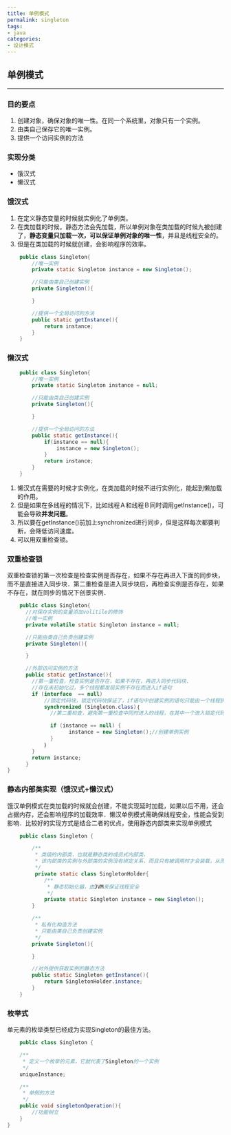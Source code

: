 ```yaml
---
title: 单例模式
permalink: singleton
tags: 
- java
categories: 
- 设计模式
---
```


## 单例模式

-------------------------------------------------------

### 目的要点

1. 创建对象，确保对象的唯一性。在同一个系统里，对象只有一个实例。
2. 由类自己保存它的唯一实例。
3. 提供一个访问实例的方法

### 实现分类

- 饿汉式
- 懒汉式

### 饿汉式

1. 在定义静态变量的时候就实例化了单例类。
2. 在类加载的时候，静态方法会先加载，所以单例对象在类加载的时候九被创建了，**静态变量只加载一次，可以保证单例对象的唯一性**，并且是线程安全的。
3. 但是在类加载的时候就创建，会影响程序的效率。

```java
	public class Singleton{
		//唯一实例
		private static Singleton instance = new Singleton();

		//只能由类自己创建实例
		private Singleton(){

		}

		//提供一个全局访问的方法
		public static getInstance(){
			return instance;
		}
	}
```

### 懒汉式

```java
	public class Singleton{
		//唯一实例
		private static Singleton instance = null;

		//只能由类自己创建实例
		private Singleton(){

		}

		//提供一个全局访问的方法
		public static getInstance(){
			if(instance == null){
				instance = new Singleton();
			}
			return instance;
		}
	}
```

1. 懒汉式在需要的时候才实例化，在类加载的时候不进行实例化，能起到懒加载的作用。
2. 但是如果在多线程的情况下，比如线程Ａ和线程Ｂ同时调用getInstance()，可能会导致**并发问题**。
3. 所以要在getInstance()前加上synchronized进行同步，但是这样每次都要判断，会降低访问速度。
4. 可以用双重检查锁。  

### 双重检查锁

双重检查锁的第一次检查是检查实例是否存在，如果不存在再进入下面的同步块，而不是直接进入同步块．第二重检查是进入同步块后，再检查实例是否存在，如果不存在，就在同步的情况下创景实例．

```java
	public class Singleton{
	  //对保存实例的变量添加volitile的修饰
	  //唯一实例
	  private volatile static Singleton instance = null;

	  //只能由类自己负责创建实例
	  private Singleton(){

	  }

	  //外部访问实例的方法
	  public static getInstance(){
	    //第一重检查，检查实例是否存在，如果不存在，再进入同步代码块.
	    //存在未初始化过，多个线程都发现实例不存在而进入if语句
	    if (interface  == null)
	        //锁定代码块，锁定代码块保证了，if语句中创建实例的语句只能由一个线程执行
	        synchronized (Singleton.class)｛
	          //第二重检查，避免第一重检查中同时进入的线程，在其中一个进入锁定代码块创建单例而退出时，其他依然会进入锁定代码块创建实例的情况

	          if (instance == null) {
	                instance = new Singleton();//创建单例实例
	          }
	        ｝
	    }
	    return instance;
	  }    
}
```

### 静态内部类实现（饿汉式+懒汉式）

饿汉单例模式在类加载的时候就会创建，不能实现延时加载，如果以后不用，还会占据内存，还会影响程序的加载效率．懒汉单例模式需确保线程安全，性能会受到影响．比较好的实现方式是结合二者的优点，使用静态内部类来实现单例模式

```java
	public class Singleton {

	    /**
	     * 类级的内部类，也就是静态类的成员式内部类，
	     * 该内部类的实例与外部类的实例没有绑定关系，而且只有被调用时才会装载，从而实现了延迟加载
	     */
	     private static class SingletonHolder{
	        /**
	         * 静态初始化器，由JVM来保证线程安全
	         */
	        private static Singleton instance = new Singleton();
	    }

	    /**
	     * 私有化构造方法
	     * 只能由类自己负责创建实例
	     */
	    private Singleton(){

	    }

	    //对外提供获取实例的静态方法
	    public static Singleton getInstance(){
	        return SingletonHolder.instance;
	    }
	}
```

### 枚举式

单元素的枚举类型已经成为实现Singleton的最佳方法。

```java
	public class Singleton {

    /**
     * 定义一个枚举的元素，它就代表了Singleton的一个实例
     */
    uniqueInstance;

    /**
     * 单例的方法
     */
    public void singletonOperation(){
        //功能树立
    }
}
```